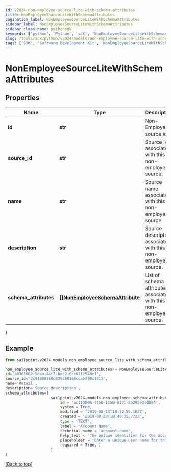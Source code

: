 ```yaml
---
id: v2024-non-employee-source-lite-with-schema-attributes
title: NonEmployeeSourceLiteWithSchemaAttributes
pagination_label: NonEmployeeSourceLiteWithSchemaAttributes
sidebar_label: NonEmployeeSourceLiteWithSchemaAttributes
sidebar_class_name: pythonsdk
keywords: ['python', 'Python', 'sdk', 'NonEmployeeSourceLiteWithSchemaAttributes', 'V2024NonEmployeeSourceLiteWithSchemaAttributes'] 
slug: /tools/sdk/python/v2024/models/non-employee-source-lite-with-schema-attributes
tags: ['SDK', 'Software Development Kit', 'NonEmployeeSourceLiteWithSchemaAttributes', 'V2024NonEmployeeSourceLiteWithSchemaAttributes']
---
```


# NonEmployeeSourceLiteWithSchemaAttributes


## Properties

Name | Type | Description | Notes
------------ | ------------- | ------------- | -------------
**id** | **str** | Non-Employee source id. | [optional] 
**source_id** | **str** | Source Id associated with this non-employee source. | [optional] 
**name** | **str** | Source name associated with this non-employee source. | [optional] 
**description** | **str** | Source description associated with this non-employee source. | [optional] 
**schema_attributes** | [**[]NonEmployeeSchemaAttribute**](non-employee-schema-attribute) | List of schema attributes associated with this non-employee source. | [optional] 
}

## Example

```python
from sailpoint.v2024.models.non_employee_source_lite_with_schema_attributes import NonEmployeeSourceLiteWithSchemaAttributes

non_employee_source_lite_with_schema_attributes = NonEmployeeSourceLiteWithSchemaAttributes(
id='a0303682-5e4a-44f7-bdc2-6ce6112549c1',
source_id='2c91808568c529c60168cca6f90c1313',
name='Retail',
description='Source description',
schema_attributes=[
                    sailpoint.v2024.models.non_employee_schema_attribute.NonEmployeeSchemaAttribute(
                        id = 'ac110005-7156-1150-8171-5b292e3e0084', 
                        system = True, 
                        modified = '2019-08-23T18:52:59.162Z', 
                        created = '2019-08-23T18:40:35.772Z', 
                        type = 'TEXT', 
                        label = 'Account Name', 
                        technical_name = 'account.name', 
                        help_text = 'The unique identifier for the account', 
                        placeholder = 'Enter a unique user name for this account.', 
                        required = True, )
                    ]
)

```
[[Back to top]](#) 

